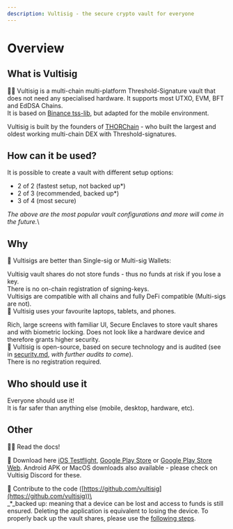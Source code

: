 ```yaml
---
description: Vultisig - the secure crypto vault for everyone
---
```


# Overview

## What is Vultisig

🙋‍♀️ Vultisig is a multi-chain multi-platform Threshold-Signature vault that does not need any specialised hardware. It supports most UTXO, EVM, BFT and EdDSA Chains.\
It is based on [Binance tss-lib](https://github.com/bnb-chain/tss-lib/tree/master), but adapted for the mobile environment.

Vultisig is built by the founders of [THORChain](https://thorchain.org) - who built the largest and oldest working multi-chain DEX with Threshold-signatures.

## How can it be used?

It is possible to create a vault with different setup options:

* 2 of 2 (fastest setup, not backed up\*)
* 2 of 3 (recommended, backed up\*)
* 3 of 4 (most secure)

_The above are the most popular vault configurations and more will come in the future._\


## Why

🔮 Vultisigs are better than Single-sig or Multi-sig Wallets:

Vultisig vault shares do not store funds - thus no funds at risk if you lose a key.\
There is no on-chain registration of signing-keys.\
Vultisigs are compatible with all chains and fully DeFi compatible (Multi-sigs are not).\
📱 Vultisig uses your favourite laptops, tablets, and phones.

Rich, large screens with familiar UI, Secure Enclaves to store vault shares and with biometric locking. Does not look like a hardware device and therefore grants higher security.\
🌈 Vultisig is open-source, based on secure technology and is audited (see in [security.md](threshold-signature-scheme/security.md "mention"), _with further audits to come_).\
There is no registration required.

## Who should use it

Everyone should use it!\
It is far safer than anything else (mobile, desktop, hardware, etc).

## Other

👩‍💻 Read the docs!

🍿 Download here [iOS Testflight](https://testflight.apple.com/join/kpVufItl), [Google Play Store](https://play.google.com/store/apps/details?id=com.vultisig.wallet) or [Google Play Store Web](https://play.google.com/apps/testing/com.vultisig.wallet). Android APK or MacOS downloads also available - please check on Vultisig Discord for these.

🧙 Contribute to the code ([https://github.com/vultisig](https://github.com/vultisig))\
\
_\*_backed up: meaning that a device can be lost and access to funds is still ensured. Deleting the application is equivalent to losing the device. To properly back up the vault shares, please use the [following steps](user-actions/managing-your-vault/vault-backup.md).
